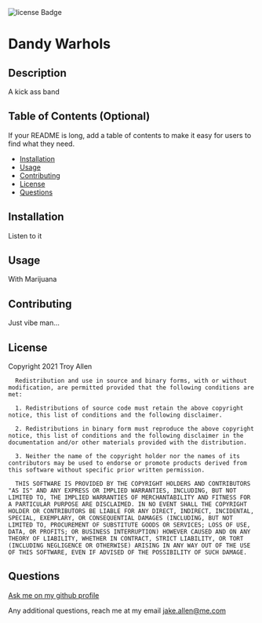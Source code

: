 
<img src="https://img.shields.io/badge/License-BSD-green" alt="license Badge" />

# Dandy Warhols
## Description
A kick ass band

## Table of Contents (Optional)
If your README is long, add a table of contents to make it easy for users to find what they need.
- [Installation](#installation)
- [Usage](#usage)
- [Contributing](#contributing)
- [License](#license)
- [Questions](#questions)
## Installation
Listen to it
## Usage
With Marijuana
    
## Contributing
Just vibe man...
## License
Copyright 2021 Troy Allen

      Redistribution and use in source and binary forms, with or without modification, are permitted provided that the following conditions are met:
      
      1. Redistributions of source code must retain the above copyright notice, this list of conditions and the following disclaimer.
      
      2. Redistributions in binary form must reproduce the above copyright notice, this list of conditions and the following disclaimer in the documentation and/or other materials provided with the distribution.
      
      3. Neither the name of the copyright holder nor the names of its contributors may be used to endorse or promote products derived from this software without specific prior written permission.
      
      THIS SOFTWARE IS PROVIDED BY THE COPYRIGHT HOLDERS AND CONTRIBUTORS "AS IS" AND ANY EXPRESS OR IMPLIED WARRANTIES, INCLUDING, BUT NOT LIMITED TO, THE IMPLIED WARRANTIES OF MERCHANTABILITY AND FITNESS FOR A PARTICULAR PURPOSE ARE DISCLAIMED. IN NO EVENT SHALL THE COPYRIGHT HOLDER OR CONTRIBUTORS BE LIABLE FOR ANY DIRECT, INDIRECT, INCIDENTAL, SPECIAL, EXEMPLARY, OR CONSEQUENTIAL DAMAGES (INCLUDING, BUT NOT LIMITED TO, PROCUREMENT OF SUBSTITUTE GOODS OR SERVICES; LOSS OF USE, DATA, OR PROFITS; OR BUSINESS INTERRUPTION) HOWEVER CAUSED AND ON ANY THEORY OF LIABILITY, WHETHER IN CONTRACT, STRICT LIABILITY, OR TORT (INCLUDING NEGLIGENCE OR OTHERWISE) ARISING IN ANY WAY OUT OF THE USE OF THIS SOFTWARE, EVEN IF ADVISED OF THE POSSIBILITY OF SUCH DAMAGE.

## Questions
[Ask me on my github profile](http://www.github.com/tallen1985)

Any additional questions, reach me at my email jake.allen@me.com
